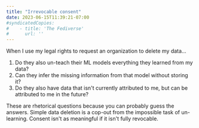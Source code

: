 ```yaml
---
title: "Irrevocable consent"
date: 2023-06-15T11:39:21-07:00
#syndicatedCopies:
#    - title: 'The Fediverse'
#      url: ''
---
```

When I use my legal rights to request an organization to delete my data...

1. Do they also un-teach their ML models everything they learned from my data?
2. Can they infer the missing information from that model without storing it?
3. Do they also have data that isn't currently attributed to me, but can be attributed to me in the future?

These are rhetorical questions because you can probably guess the answers. Simple data deletion is a cop-out from the impossible task of un-learning. Consent isn't as meaningful if it isn't fully revocable.
